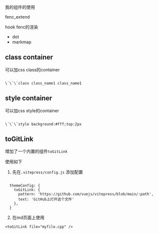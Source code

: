 我的组件的使用


fenc_extend

hook fenc的渲染

- dot
- markmap

## class container 

可以加css class的container

```

\`\`\`class class_name1 class_name1

```

## style container

可以加css style的container

```

\`\`\`style background:#fff;top:2px

```

## toGitLink

增加了一个内置的组件`toGitLink`

使用如下

1. 先在`.vitepress/config.js` 添加配置
```

  themeConfig: {
    toGitLink: {
      pattern: 'https://github.com/vuejs/vitepress/blob/main/:path',
      text: 'GitHub上打开这个文件'
    },
  }
```

2. 在md页面上使用

```
<toGitLink file="myfile.cpp" />
```
